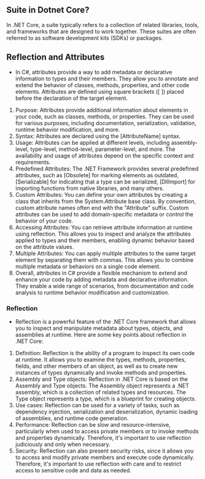 ﻿## Suite in Dotnet Core?
In .NET Core, a suite typically refers to a collection of related libraries, tools, and frameworks that are designed to work together. These suites are often referred to as software development kits (SDKs) or packages.

## Reflection and Attributes
- In C#, attributes provide a way to add metadata or declarative information to types and their members. They allow you to annotate and extend the behavior of classes, methods, properties, and other code elements. Attributes are defined using square brackets ([ ]) placed before the declaration of the target element.

1. Purpose: Attributes provide additional information about elements in your code, such as classes, methods, or properties. They can be used for various purposes, including documentation, serialization, validation, runtime behavior modification, and more.
2. Syntax: Attributes are declared using the [AttributeName] syntax.
3. Usage: Attributes can be applied at different levels, including assembly-level, type-level, method-level, parameter-level, and more. The availability and usage of attributes depend on the specific context and requirements.
4. Predefined Attributes: The .NET Framework provides several predefined attributes, such as [Obsolete] for marking elements as outdated, [Serializable] for indicating that a type can be serialized, [DllImport] for importing functions from native libraries, and many others.
5. Custom Attributes: You can define your own attributes by creating a class that inherits from the System.Attribute base class. By convention, custom attribute names often end with the "Attribute" suffix. Custom attributes can be used to add domain-specific metadata or control the behavior of your code.
6. Accessing Attributes: You can retrieve attribute information at runtime using reflection. This allows you to inspect and analyze the attributes applied to types and their members, enabling dynamic behavior based on the attribute values.
7. Multiple Attributes: You can apply multiple attributes to the same target element by separating them with commas. This allows you to combine multiple metadata or behaviors on a single code element.
8. Overall, attributes in C# provide a flexible mechanism to extend and enhance your code by adding metadata and declarative information. They enable a wide range of scenarios, from documentation and code analysis to runtime behavior modification and customization.

### Reflection 
- Reflection is a powerful feature of the .NET Core framework that allows you to inspect and manipulate metadata about types, objects, and assemblies at runtime. Here are some key points about reflection in .NET Core:
1. Definition: Reflection is the ability of a program to inspect its own code at runtime. It allows you to examine the types, methods, properties, fields, and other members of an object, as well as to create new instances of types dynamically and invoke methods and properties.
2. Assembly and Type objects: Reflection in .NET Core is based on the Assembly and Type objects. The Assembly object represents a .NET assembly, which is a collection of related types and resources. The Type object represents a type, which is a blueprint for creating objects.
3. Use cases: Reflection can be used for a variety of tasks, such as dependency injection, serialization and deserialization, dynamic loading of assemblies, and runtime code generation.
4. Performance: Reflection can be slow and resource-intensive, particularly when used to access private members or to invoke methods and properties dynamically. Therefore, it's important to use reflection judiciously and only when necessary.
5. Security: Reflection can also present security risks, since it allows you to access and modify private members and execute code dynamically. Therefore, it's important to use reflection with care and to restrict access to sensitive code and data as needed.